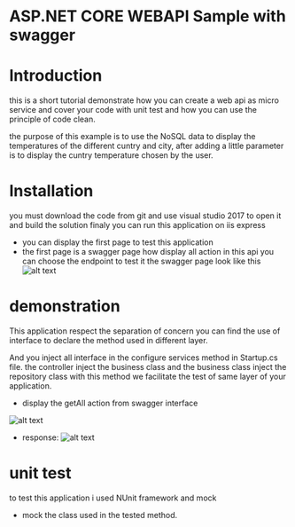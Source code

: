 # ASP.NET CORE WEBAPI Sample with swagger

# Introduction
 this is a short tutorial demonstrate how you can create a web api as micro service
 and cover your code with unit test and how you can use the principle of code clean.
 
the purpose of this example is to use the NoSQL data to display 
the temperatures of the different cuntry and city, 
after adding a little parameter is to display the cuntry temperature chosen by the user.

# Installation
  you must download the code from git and use visual studio 2017 to open it
  and build the solution finaly you can run this application on iis express 
  - you can display the first page to test this application
  - the first page is a swagger page how display all action in this api
  you can choose the endpoint to test it 
  the swagger page look like this
  ![alt text](https://user-images.githubusercontent.com/15520779/57588161-a59d8080-7510-11e9-9259-61e111c4c322.png)

# demonstration

This application respect the separation of concern 
you can find the use of interface to declare the method used in 
different layer.

And you inject all interface in the configure services method in Startup.cs file.
the controller inject the business class and the business class inject the repository class
with this method we facilitate the test of same layer of your application.
 * display the getAll action from swagger interface
 
 ![alt text](https://user-images.githubusercontent.com/15520779/57588340-0d54cb00-7513-11e9-9c9c-95c194c33fbb.png)
  - response: 
  ![alt text](https://user-images.githubusercontent.com/15520779/57588354-4d1bb280-7513-11e9-90f8-c5d66cf7834c.png)
# unit test
to test this application i used NUnit framework and mock

- mock the class used in the tested method.
